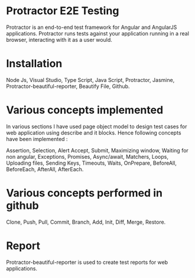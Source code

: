 # Protractor E2E Testing

Protractor is an end-to-end test framework for Angular and AngularJS applications. Protractor runs tests against your application running in a real browser, interacting with it as a user would.


# Installation

Node Js,
Visual Studio,
Type Script,
Java Script,
Protractor,
Jasmine,
Protractor-beautiful-reporter,
Beautify File,
Github.


# Various concepts implemented

In various sections I have used page object model to design test cases for web application using describe and it blocks. Hence following concepts have been implemented :

Assertion,
Selection, 
Alert Accept,
Submit,
Maximizing window,
Waiting for non angular, 
Exceptions,
Promises, 
Async/await,
Matchers,
Loops,
Uploading files,
Sending Keys,
Timeouts,
Waits,
OnPrepare,
BeforeAll,
BeforeEach,
AfterAll,
AfterEach.

# Various concepts performed in github

Clone,
Push,
Pull,
Commit,
Branch,
Add,
Init,
Diff,
Merge,
Restore.


# Report

Protractor-beautiful-reporter is used to create test reports for web applications.



